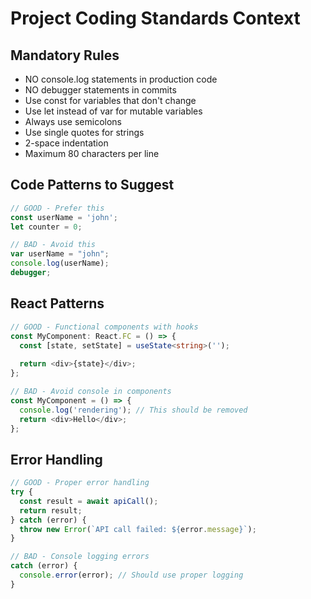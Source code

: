 # Project Coding Standards Context

## Mandatory Rules
- NO console.log statements in production code
- NO debugger statements in commits  
- Use const for variables that don't change
- Use let instead of var for mutable variables
- Always use semicolons
- Use single quotes for strings
- 2-space indentation
- Maximum 80 characters per line

## Code Patterns to Suggest
```typescript
// GOOD - Prefer this
const userName = 'john';
let counter = 0;

// BAD - Avoid this  
var userName = "john";
console.log(userName);
debugger;
```

## React Patterns
```typescript
// GOOD - Functional components with hooks
const MyComponent: React.FC = () => {
  const [state, setState] = useState<string>('');
  
  return <div>{state}</div>;
};

// BAD - Avoid console in components
const MyComponent = () => {
  console.log('rendering'); // This should be removed
  return <div>Hello</div>;
};
```

## Error Handling
```typescript
// GOOD - Proper error handling
try {
  const result = await apiCall();
  return result;
} catch (error) {
  throw new Error(`API call failed: ${error.message}`);
}

// BAD - Console logging errors
catch (error) {
  console.error(error); // Should use proper logging
}
```
